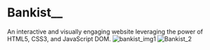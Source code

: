 # Bankist__
An interactive and visually engaging website leveraging the power of HTML5, CSS3, and JavaScript DOM.
![bankist_img1](https://github.com/omkarkanwalu/Bankist__/assets/92328328/51fcd109-1d0d-494c-8daf-a8951eac56c3)
![Bankist_2](https://github.com/omkarkanwalu/Bankist__/assets/92328328/ebe867c7-739a-4c63-8173-c7a0724759d4)
